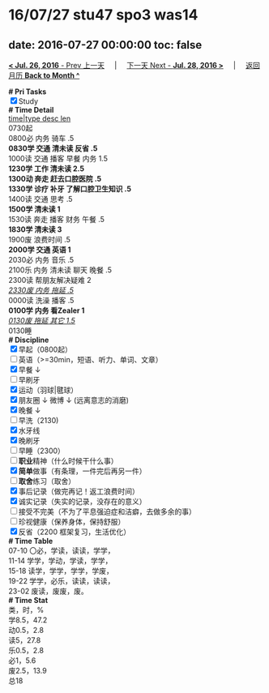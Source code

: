 # 16/07/27 stu47 spo3 was14

date: 2016-07-27 00:00:00
toc: false
---
[**< Jul. 26, 2016** - Prev 上一天](/lifelogs/2016/07/d26.html) &nbsp; &nbsp; | &nbsp; &nbsp; [下一天 Next - **Jul. 28, 2016 >**](/lifelogs/2016/07/d28.html) &nbsp; &nbsp; |  &nbsp; &nbsp; [返回月历 **Back to Month ^**](/lifelogs/2016/07/index.html)
<br/><div><b># Pri Tasks</b></div><div><input checked="true" type="checkbox"/>Study</div><div><b># Time Detail</b></div><div><u>time|type desc len</u></div><div>0730起</div><div>0800必 内务 骑车 .5</div><div><b>0830学 交通 清未读 反省 .5</b></div><div>1000读 交通 播客 早餐 内务 1.5</div><div><b>1230学 工作 清未读 2.5</b></div><div><b>1300动 奔走 赶去口腔医院 .5</b></div><div><b>1330学 诊疗 补牙 了解口腔卫生知识 .5</b></div><div>1400读 交通 思考 .5</div><div><b>1500学 清未读 1</b></div><div>1530读 奔走 播客 财务 午餐 .5</div><div><b>1830学 清未读 3</b></div><div>1900废 浪费时间 .5</div><div><b>2000学 交通 英语 1</b></div><div>2030必 内务 音乐 .5</div><div>2100乐 内务 清未读 聊天 晚餐 .5</div><div>2300读 帮朋友解决疑难 2</div><div><u><i>2330废 内务 拖延 .5</i></u></div><div>0000读 洗澡 播客 .5</div><div><b>010</b><b>0学 内务 看Zealer 1</b></div><div><u><i>0130废 拖延 其它 1.5</i></u></div><div>0130睡</div><div><b># Discipline</b></div><div><input checked="true" type="checkbox"/>早起（0800起）</div><div><input type="checkbox"/>英语（&gt;=30min，短语、听力、单词、文章）</div><div><input checked="true" type="checkbox"/>早餐 ↓</div><div><input type="checkbox"/>早刷牙</div><div><input checked="true" type="checkbox"/>运动（羽球|毽球）</div><div><input checked="true" type="checkbox"/>朋友圈 ↓ 微博 ↓ (远离意志的消磨)</div><div><input checked="true" type="checkbox"/>晚餐 ↓</div><div><input type="checkbox"/>早洗（2130)</div><div><input checked="true" type="checkbox"/>水牙线</div><div><input checked="true" type="checkbox"/>晚刷牙</div><div><input type="checkbox"/>早睡（2300）</div><div><input type="checkbox"/><b>职业</b>精神（什么时候干什么事）</div><div><input checked="true" type="checkbox"/><b>简单</b>做事（有条理，一件完后再另一件）</div><div><input type="checkbox"/><b>取舍</b>练习（取舍）</div><div><input checked="true" type="checkbox"/>事后记录（做完再记！返工浪费时间）</div><div><input checked="true" type="checkbox"/>诚实记录（失实的记录，没存在的意义）</div><div><input type="checkbox"/>接受不完美（不为了平息强迫症和洁癖，去做多余的事）</div><div><input type="checkbox"/>珍视健康（保养身体，保持舒服）</div><div><input checked="true" type="checkbox"/>反省（2200 框架复习，生活优化）</div><div><b># Time Table</b></div><div>07-10 〇必，学读，读读，学学，</div><div>11-14 学学，学动，学读，学学，</div><div>15-18 读学，学学，学学，学废，</div><div>19-22 学学，必乐，读读，读读，</div><div>23-02 废读，废废，废。</div><div><b># Time Stat</b></div><div>类，时，%</div><div>学8.5，47.2</div><div>动0.5，2.8</div><div>读5，27.8</div><div>乐0.5，2.8</div><div>必1，5.6</div><div>废2.5，13.9</div><div>总18</div>
